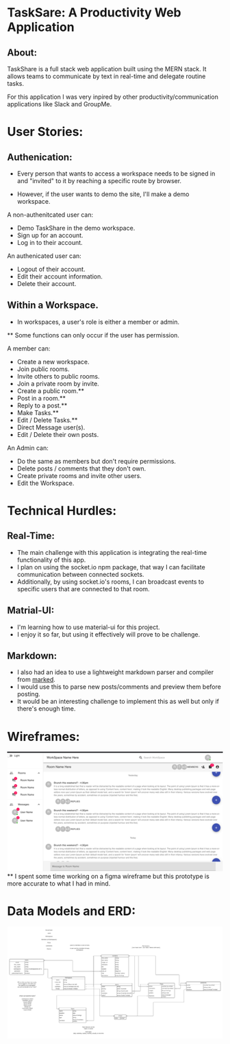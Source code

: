 # TaskSare: A Productivity Web Application

## About:
TaskShare is a full stack web application built using the MERN stack. It allows teams to communicate by text in real-time and delegate routine tasks.

For this application I was very inpired by other productivity/communication applications like Slack and GroupMe.

# User Stories:

## Authenication:

  * Every person that wants to access a workspace needs to be signed in and "invited" to it by reaching a specific route by browser.
  
  * However, if the user wants to demo the site, I'll make a demo workspace.

  A non-authenitcated user can:

  - Demo TaskShare in the demo workspace.
  - Sign up for an account.
  - Log in to their account.

  An authenicated user can:

  - Logout of their account.
  - Edit their account information.
  - Delete their account.

## Within a Workspace.

  * In workspaces, a user's role is either a member or admin.

  ** Some functions can only occur if the user has permission.

  A member can:

  - Create a new workspace.
  - Join public rooms.
  - Invite others to public rooms.
  - Join a private room by invite.
  - Create a public room.**
  - Post in a room.**
  - Reply to a post.**
  - Make Tasks.**
  - Edit / Delete Tasks.**
  - Direct Message user(s).
  - Edit / Delete their own posts.

  An Admin can:

  - Do the same as members but don't require permissions.
  - Delete posts / comments that they don't own.
  - Create private rooms and invite other users.
  - Edit the Workspace.

# Technical Hurdles:

## Real-Time:
- The main challenge with this application is integrating the real-time functionality of this app.
- I plan on using the socket.io npm package, that way I can facilitate communication between connected sockets.
- Additionally, by using socket.io's rooms, I can broadcast events to specific users that are connected to that room.

## Matrial-UI:
- I'm learning how to use material-ui for this project.
- I enjoy it so far, but using it effectively will prove to be challenge.

## Markdown:
- I also had an idea to use a lightweight markdown parser and compiler from [marked](https://marked.js.org/).
- I would use this to parse new posts/comments and preview them before posting.
- It would be an interesting challenge to implement this as well but only if there's enough time.

# Wireframes:
![Work space wireframe](./readme_assets/workspace.png)
** I spent some time working on a figma wireframe but this prototype is more accurate to what I had in mind.

# Data Models and ERD:

![Data models and relations](./readme_assets/TS_TaskShare.png)